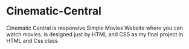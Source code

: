 # Cinematic-Central
Cinematic Central is responsive Simple Movies Website where you can watch movies. is designed just by HTML and CSS as my final project in HTML and Css class.
